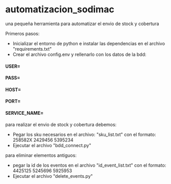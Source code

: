# automatizacion_sodimac
una pequeña herramienta para automatizar el envio de stock y cobertura

Primeros pasos:
- Inicializar el entorno de python e instalar las dependencias en el archivo "requirements.txt"
- Crear el archivo config.env y rellenarlo con los datos de la bdd:
#### USER=
#### PASS=
#### HOST=
#### PORT=
#### SERVICE_NAME=

para realizar el envio de stock y cobertura debemos:

- Pegar los sku necesarios en el archivo: "sku_list.txt" con el formato:
258582X
2429456
5395234
- Ejecutar el archivo "bdd_connect.py"


para eliminar elementos antiguos:
- pegar la id de los eventos en el archivo "id_event_list.txt" con el formato:
4425125
5245696
5925953
- Ejecutar el archivo "delete_events.py"
